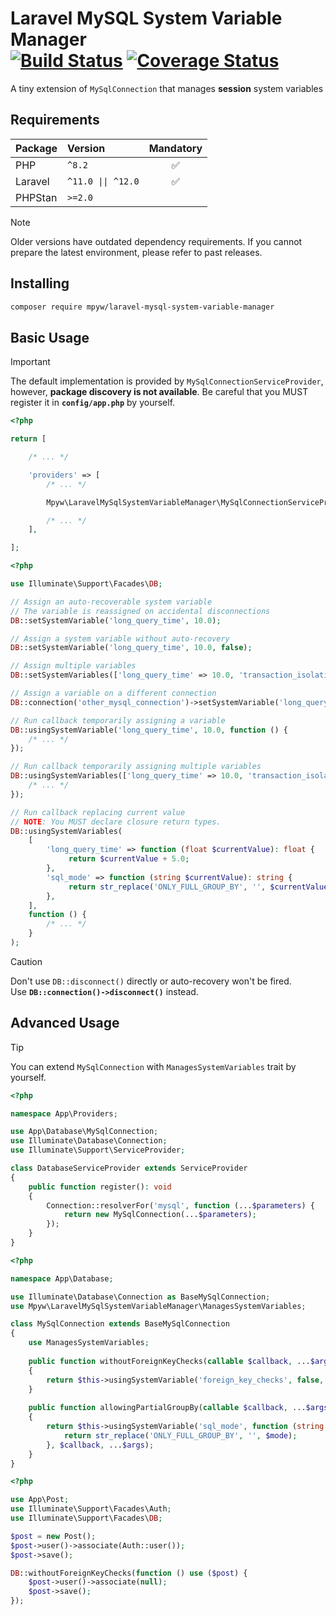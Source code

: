# Laravel MySQL System Variable Manager<br>[![Build Status](https://github.com/mpyw/laravel-mysql-system-variable-manager/actions/workflows/ci.yml/badge.svg?branch=master)](https://github.com/mpyw/laravel-mysql-system-variable-manager/actions) [![Coverage Status](https://coveralls.io/repos/github/mpyw/laravel-mysql-system-variable-manager/badge.svg?branch=migrate-ci)](https://coveralls.io/github/mpyw/laravel-mysql-system-variable-manager?branch=migrate-ci)

A tiny extension of `MySqlConnection` that manages **session** system variables

## Requirements

| Package | Version                               | Mandatory |
|:--------|:--------------------------------------|:---------:|
| PHP     | <code>^8.2</code>                     |     ✅     |
| Laravel | <code>^11.0 &#124;&#124; ^12.0</code> |     ✅     |
| PHPStan | <code>&gt;=2.0</code>                 |           |

> [!NOTE]
> Older versions have outdated dependency requirements. If you cannot prepare the latest environment, please refer to past releases.

## Installing

```bash
composer require mpyw/laravel-mysql-system-variable-manager
```

## Basic Usage

> [!IMPORTANT]
> The default implementation is provided by `MySqlConnectionServiceProvider`, however, **package discovery is not available**.
Be careful that you MUST register it in **`config/app.php`** by yourself.

```php
<?php

return [

    /* ... */

    'providers' => [
        /* ... */

        Mpyw\LaravelMySqlSystemVariableManager\MySqlConnectionServiceProvider::class,

        /* ... */
    ],

];
```

```php
<?php

use Illuminate\Support\Facades\DB;

// Assign an auto-recoverable system variable
// The variable is reassigned on accidental disconnections
DB::setSystemVariable('long_query_time', 10.0);

// Assign a system variable without auto-recovery
DB::setSystemVariable('long_query_time', 10.0, false);

// Assign multiple variables
DB::setSystemVariables(['long_query_time' => 10.0, 'transaction_isolation' => 'read-committed']);

// Assign a variable on a different connection
DB::connection('other_mysql_connection')->setSystemVariable('long_query_time', 10.0);

// Run callback temporarily assigning a variable
DB::usingSystemVariable('long_query_time', 10.0, function () {
    /* ... */
});

// Run callback temporarily assigning multiple variables
DB::usingSystemVariables(['long_query_time' => 10.0, 'transaction_isolation' => 'read-committed'], function () {
    /* ... */
});

// Run callback replacing current value
// NOTE: You MUST declare closure return types.
DB::usingSystemVariables(
    [
        'long_query_time' => function (float $currentValue): float {
             return $currentValue + 5.0;
        },
        'sql_mode' => function (string $currentValue): string {
             return str_replace('ONLY_FULL_GROUP_BY', '', $currentValue);
        },
    ],
    function () {
        /* ... */
    }
);
```

> [!CAUTION]
> Don't use `DB::disconnect()` directly or auto-recovery won't be fired.  
> Use **`DB::connection()->disconnect()`** instead.

## Advanced Usage

> [!TIP]
> You can extend `MySqlConnection` with `ManagesSystemVariables` trait by yourself.

```php
<?php

namespace App\Providers;

use App\Database\MySqlConnection;
use Illuminate\Database\Connection;
use Illuminate\Support\ServiceProvider;

class DatabaseServiceProvider extends ServiceProvider
{
    public function register(): void
    {
        Connection::resolverFor('mysql', function (...$parameters) {
            return new MySqlConnection(...$parameters);
        });
    }
}
```

```php
<?php

namespace App\Database;

use Illuminate\Database\Connection as BaseMySqlConnection;
use Mpyw\LaravelMySqlSystemVariableManager\ManagesSystemVariables;

class MySqlConnection extends BaseMySqlConnection
{
    use ManagesSystemVariables;
    
    public function withoutForeignKeyChecks(callable $callback, ...$args)
    {
        return $this->usingSystemVariable('foreign_key_checks', false, $callback, ...$args);
    }
    
    public function allowingPartialGroupBy(callable $callback, ...$args)
    {
        return $this->usingSystemVariable('sql_mode', function (string $mode): string {
            return str_replace('ONLY_FULL_GROUP_BY', '', $mode);
        }, $callback, ...$args);
    }
}
```

```php
<?php

use App\Post;
use Illuminate\Support\Facades\Auth;
use Illuminate\Support\Facades\DB;

$post = new Post();
$post->user()->associate(Auth::user());
$post->save();

DB::withoutForeignKeyChecks(function () use ($post) {
    $post->user()->associate(null);
    $post->save();
});
```
